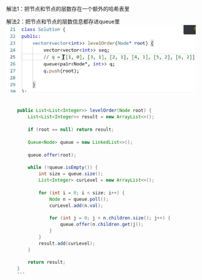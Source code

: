 
解法1：把节点和节点的层数存在一个额外的哈希表里

解法2：把节点和节点的层数信息都存进queue里
![20210701204707](https://raw.githubusercontent.com/corykingsf/hack-system-design-pixel/main/pictures/20210701204707.png)


```java

    public List<List<Integer>> levelOrder(Node root) {
        List<List<Integer>> result = new ArrayList<>();
        
        if (root == null) return result;
        
        Queue<Node> queue = new LinkedList<>();
        
        queue.offer(root);
        
        while (!queue.isEmpty()) {
            int size = queue.size();
            List<Integer> curLevel = new ArrayList<>();
            
            for (int i = 0; i < size; i++) {
                Node n = queue.poll();
                curLevel.add(n.val);
                
                for (int j = 0; j < n.children.size(); j++) {
                    queue.offer(n.children.get(j));
                }
            }
            result.add(curLevel);
        }
        
        return result;
    }
    ```